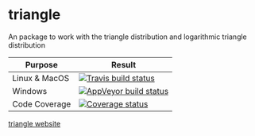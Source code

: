 # triangle
An package to work with the triangle distribution and logarithmic triangle distribution

|Purpose|Result|
|-------|------|
|Linux & MacOS|[![Travis build status](https://travis-ci.org/bertcarnell/triangle.svg?branch=master)](https://travis-ci.org/bertcarnell/triangle)|
|Windows|[![AppVeyor build status](https://ci.appveyor.com/api/projects/status/github/bertcarnell/triangle?branch=master&svg=true)](https://ci.appveyor.com/project/bertcarnell/triangle)|
|Code Coverage|[![Coverage status](https://codecov.io/gh/bertcarnell/triangle/branch/master/graph/badge.svg)](https://codecov.io/github/bertcarnell/triangle?branch=master)|
  
[triangle website](https://bertcarnell.github.io/triangle/)

